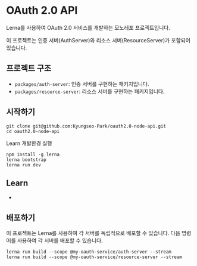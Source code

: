 # OAuth 2.0 API 

Lerna를 사용하여 OAuth 2.0 서비스를 개발하는 모노레포 프로젝트입니다. 

이 프로젝트는 인증 서버(AuthServer)와 리소스 서버(ResourceServer)가 포함되어 있습니다. 

## 프로젝트 구조

- `packages/auth-server`: 인증 서버를 구현하는 패키지입니다.
- `packages/resource-server`: 리소스 서버를 구현하는 패키지입니다.

## 시작하기

```shell
git clone git@github.com:Kyungseo-Park/oauth2.0-node-api.git
cd oauth2.0-node-api
```

Learn 개발환경 실행
```
npm install -g lerna
lerna bootstrap
lerna run dev
```

## Learn 
 - 

## 배포하기

이 프로젝트는 Lerna를 사용하여 각 서버를 독립적으로 배포할 수 있습니다. 다음 명령어를 사용하여 각 서버를 배포할 수 있습니다.

```shell
lerna run build --scope @my-oauth-service/auth-server --stream
lerna run build --scope @my-oauth-service/resource-server --stream
```

